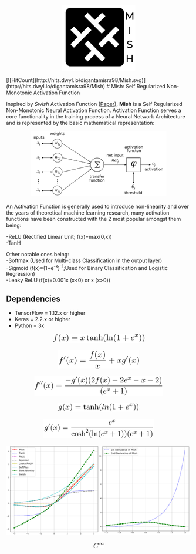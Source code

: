 <p align="center">
  <img width="200" src="Observations/logo.PNG">
</p>
[![HitCount](http://hits.dwyl.io/digantamisra98/Mish.svg)](http://hits.dwyl.io/digantamisra98/Mish)
# Mish: Self Regularized Non-Monotonic Activation Function

Inspired by *Swish* Activation Function ([Paper](https://arxiv.org/abs/1710.05941)), **Mish** is a Self Regularized Non-Monotonic Neural Activation Function. Activation Function serves a core functionality in the training process of a Neural Network Architecture and is represented by the basic mathematical representation: 
<div style="text-align:center"><img src ="Observations/act.png"  width="370"/></div>
<br>
An Activation Function is generally used to introduce non-linearity and over the years of theoretical machine learning research, many activation functions have been constructed with the 2 most popular amongst them being: 

-ReLU (Rectified Linear Unit; f(x)=max(0,x)) <br>
-TanH <br>

Other notable ones being: <br> 
-Softmax (Used for Multi-class Classification in the output layer) <br> 
-Sigmoid (f(x)=(1+e<sup>-x</sup>)<sup>-1</sup>;Used for Binary Classification and Logistic Regression) <br>
-Leaky ReLU (f(x)=0.001x (x<0) or x (x>0)) <br>

## Dependencies
- TensorFlow = 1.12.x or higher
- Keras = 2.2.x or higher
- Python = 3x

<div style="text-align:center"><img src ="Observations/imgtemp_ugysxo-1.png"  width="250"/></div>
<br>
<div style="text-align:center"><img src ="Observations/imgtemp_8ipqjq-1.png"  width="220"/></div>
<br>
<div style="text-align:center"><img src ="Observations/imgtemp_qph7sj-1.png"  width="350"/></div>
<br>
<div style="text-align:center"><img src ="Observations/imgtemp_lz642a-1.png"  width="220"/></div>
<br>
<div style="text-align:center"><img src ="Observations/imgtemp_3rbfba-1.png"  width="300"/></div>
<br>
<div style="text-align:center"><img src ="Observations/2b.png"  width="800"/></div>
<br>
<div style="text-align:center"><img src ="Observations/imgtemp_kyk9k1-1.png"  width="30"/></div>
<br>
